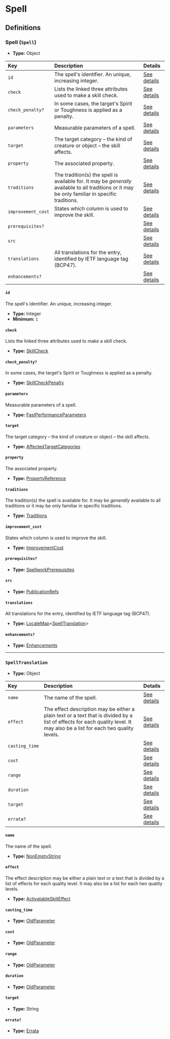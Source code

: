 # Spell

## Definitions

### <a name="Spell"></a> Spell (`Spell`)

- **Type:** Object

Key | Description | Details
:-- | :-- | :--
`id` | The spell's identifier. An unique, increasing integer. | <a href="#Spell/id">See details</a>
`check` | Lists the linked three attributes used to make a skill check. | <a href="#Spell/check">See details</a>
`check_penalty?` | In some cases, the target's Spirit or Toughness is applied as a penalty. | <a href="#Spell/check_penalty">See details</a>
`parameters` | Measurable parameters of a spell. | <a href="#Spell/parameters">See details</a>
`target` | The target category – the kind of creature or object – the skill affects. | <a href="#Spell/target">See details</a>
`property` | The associated property. | <a href="#Spell/property">See details</a>
`traditions` | The tradition(s) the spell is available for. It may be *generally* available to all traditions or it may be only familiar in specific traditions. | <a href="#Spell/traditions">See details</a>
`improvement_cost` | States which column is used to improve the skill. | <a href="#Spell/improvement_cost">See details</a>
`prerequisites?` |  | <a href="#Spell/prerequisites">See details</a>
`src` |  | <a href="#Spell/src">See details</a>
`translations` | All translations for the entry, identified by IETF language tag (BCP47). | <a href="#Spell/translations">See details</a>
`enhancements?` |  | <a href="#Spell/enhancements">See details</a>

#### <a name="Spell/id"></a> `id`

The spell's identifier. An unique, increasing integer.

- **Type:** Integer
- **Minimum:** `1`

#### <a name="Spell/check"></a> `check`

Lists the linked three attributes used to make a skill check.

- **Type:** <a href="./_SkillCheck.md#SkillCheck">SkillCheck</a>

#### <a name="Spell/check_penalty"></a> `check_penalty?`

In some cases, the target's Spirit or Toughness is applied as a penalty.

- **Type:** <a href="./_SkillCheck.md#SkillCheckPenalty">SkillCheckPenalty</a>

#### <a name="Spell/parameters"></a> `parameters`

Measurable parameters of a spell.

- **Type:** <a href="./_ActivatableSkill.md#FastPerformanceParameters">FastPerformanceParameters</a>

#### <a name="Spell/target"></a> `target`

The target category – the kind of creature or object – the skill affects.

- **Type:** <a href="./_ActivatableSkillTargetCategory.md#AffectedTargetCategories">AffectedTargetCategories</a>

#### <a name="Spell/property"></a> `property`

The associated property.

- **Type:** <a href="./_SimpleReferences.md#PropertyReference">PropertyReference</a>

#### <a name="Spell/traditions"></a> `traditions`

The tradition(s) the spell is available for. It may be *generally*
available to all traditions or it may be only familiar in specific
traditions.

- **Type:** <a href="./_Spellwork.md#Traditions">Traditions</a>

#### <a name="Spell/improvement_cost"></a> `improvement_cost`

States which column is used to improve the skill.

- **Type:** <a href="./_ImprovementCost.md#ImprovementCost">ImprovementCost</a>

#### <a name="Spell/prerequisites"></a> `prerequisites?`

- **Type:** <a href="./_Prerequisite.md#SpellworkPrerequisites">SpellworkPrerequisites</a>

#### <a name="Spell/src"></a> `src`

- **Type:** <a href="./source/_PublicationRef.md#PublicationRefs">PublicationRefs</a>

#### <a name="Spell/translations"></a> `translations`

All translations for the entry, identified by IETF language tag (BCP47).

- **Type:** <a href="./_LocaleMap.md#LocaleMap">LocaleMap</a>&lt;<a href="#SpellTranslation">SpellTranslation</a>&gt;

#### <a name="Spell/enhancements"></a> `enhancements?`

- **Type:** <a href="./_Enhancements.md#Enhancements">Enhancements</a>

---

### <a name="SpellTranslation"></a> `SpellTranslation`

- **Type:** Object

Key | Description | Details
:-- | :-- | :--
`name` | The name of the spell. | <a href="#SpellTranslation/name">See details</a>
`effect` | The effect description may be either a plain text or a text that is divided by a list of effects for each quality level. It may also be a list for each two quality levels. | <a href="#SpellTranslation/effect">See details</a>
`casting_time` |  | <a href="#SpellTranslation/casting_time">See details</a>
`cost` |  | <a href="#SpellTranslation/cost">See details</a>
`range` |  | <a href="#SpellTranslation/range">See details</a>
`duration` |  | <a href="#SpellTranslation/duration">See details</a>
`target` |  | <a href="#SpellTranslation/target">See details</a>
`errata?` |  | <a href="#SpellTranslation/errata">See details</a>

#### <a name="SpellTranslation/name"></a> `name`

The name of the spell.

- **Type:** <a href="./_NonEmptyString.md#NonEmptyString">NonEmptyString</a>

#### <a name="SpellTranslation/effect"></a> `effect`

The effect description may be either a plain text or a text that is
divided by a list of effects for each quality level. It may also be a
list for each two quality levels.

- **Type:** <a href="./_ActivatableSkillEffect.md#ActivatableSkillEffect">ActivatableSkillEffect</a>

#### <a name="SpellTranslation/casting_time"></a> `casting_time`

- **Type:** <a href="./_ActivatableSkill.md#OldParameter">OldParameter</a>

#### <a name="SpellTranslation/cost"></a> `cost`

- **Type:** <a href="./_ActivatableSkill.md#OldParameter">OldParameter</a>

#### <a name="SpellTranslation/range"></a> `range`

- **Type:** <a href="./_ActivatableSkill.md#OldParameter">OldParameter</a>

#### <a name="SpellTranslation/duration"></a> `duration`

- **Type:** <a href="./_ActivatableSkill.md#OldParameter">OldParameter</a>

#### <a name="SpellTranslation/target"></a> `target`

- **Type:** String

#### <a name="SpellTranslation/errata"></a> `errata?`

- **Type:** <a href="./source/_Erratum.md#Errata">Errata</a>
